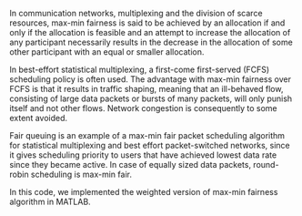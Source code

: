 In communication networks, multiplexing and the division of scarce resources, max-min fairness is said to be achieved by an allocation if and only if the allocation is feasible and an attempt to increase the allocation of any participant necessarily results in the decrease in the allocation of some other participant with an equal or smaller allocation.

In best-effort statistical multiplexing, a first-come first-served (FCFS) scheduling policy is often used. The advantage with max-min fairness over FCFS is that it results in traffic shaping, meaning that an ill-behaved flow, consisting of large data packets or bursts of many packets, will only punish itself and not other flows. Network congestion is consequently to some extent avoided.

Fair queuing is an example of a max-min fair packet scheduling algorithm for statistical multiplexing and best effort packet-switched networks, since it gives scheduling priority to users that have achieved lowest data rate since they became active. In case of equally sized data packets, round-robin scheduling is max-min fair.

In this code, we implemented the weighted version of max-min fairness algorithm in MATLAB.
